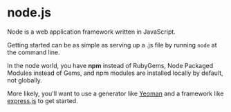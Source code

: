 # node.js

Node is a web application framework written in JavaScript.

Getting started can be as simple as serving up a .js file by running `node` at the command line.

In the node world, you have **npm** instead of RubyGems, Node Packaged Modules instead of Gems, and npm modules are installed locally by default, not globally. 

More likely, you'll want to use a generator like [Yeoman](http://yeoman.io/) and a framework like [express.js](http://expressjs.com/) to get started.